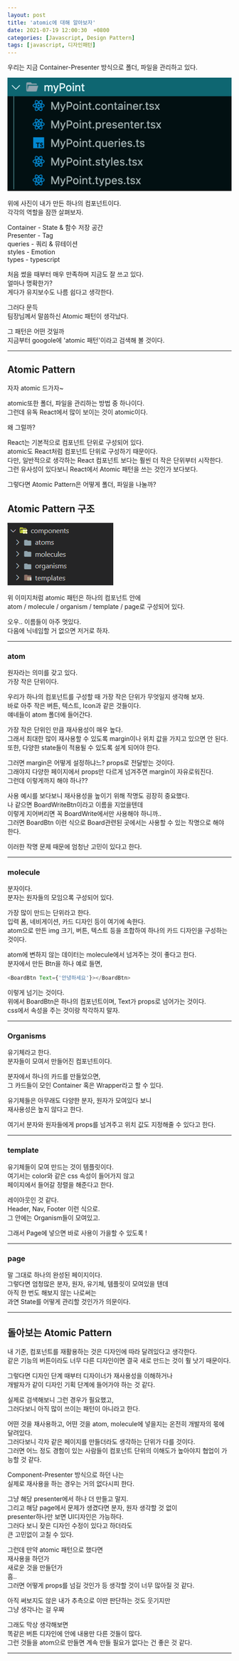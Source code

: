 ```yaml
---
layout: post
title: 'atomic에 대해 알아보자'
date: 2021-07-19 12:00:30  +0800
categories: [Javascript, Design Pattern]
tags: [javascript, 디자인패턴]
---
```


우리는 지금 Container-Presenter 방식으로 폴더, 파일을 관리하고 있다.

![image](/assets/img/sample/atom1.png)

위에 사진이 내가 만든 하나의 컴포넌트이다.  
각각의 역할을 잠깐 살펴보자.

Container - State & 함수 저장 공간  
Presenter - Tag  
queries - 쿼리 & 뮤테이션  
styles - Emotion  
types - typescript

처음 썼을 때부터 매우 만족하며 지금도 잘 쓰고 있다.  
얼마나 명확한가?  
게다가 유지보수도 나름 쉽다고 생각한다.

그러다 문득  
팀장님께서 말씀하신 Atomic 패턴이 생각났다.

그 패턴은 어떤 것일까  
지금부터 googole에 'atomic 패턴'이라고 검색해 볼 것이다.

---

## **Atomic Pattern**

자자 atomic 드가자~

atomic또한 폴더, 파일을 관리하는 방법 중 하나이다.  
그런데 유독 React에서 많이 보이는 것이 atomic이다.

왜 그럴까?

React는 기본적으로 컴포넌트 단위로 구성되어 있다.  
atomic도 React처럼 컴포넌트 단위로 구성하기 때문이다.  
다만, 일반적으로 생각하는 React 컴포넌트 보다는 훨씬 더 작은 단위부터 시작한다.  
그런 유사성이 있다보니 React에서 Atomic 패턴을 쓰는 것인가 보다보다.

그렇다면 Atomic Pattern은 어떻게 폴더, 파일을 나눌까?

## **Atomic Pattern 구조**

![image](/assets/img/sample/atom2.png)

위 이미지처럼 atomic 패턴은 하나의 컴포넌트 안에  
atom / molecule / organism / template / page로 구성되어 있다.

오우.. 이름들이 아주 멋있다.  
다음에 닉네임할 거 없으면 저거로 하자.

---

### atom

원자라는 의미를 갖고 있다.  
가장 작은 단위이다.

우리가 하나의 컴포넌트를 구성할 때 가장 작은 단위가 무엇일지 생각해 보자.  
바로 아주 작은 버튼, 텍스트, Icon과 같은 것들이다.  
얘네들이 atom 폴더에 들어간다.

가장 작은 단위인 만큼 재사용성이 매우 높다.  
그래서 최대한 많이 재사용할 수 있도록 margin이나 위치 값을 가지고 있으면 안 된다.  
또한, 다양한 state들이 적용될 수 있도록 설계 되어야 한다.

그러면 margin은 어떻게 설정하냐느? props로 전달받는 것이다.  
그래야지 다양한 페이지에서 props만 다르게 넘겨주면 margin이 자유로워진다.  
그런데 이렇게까지 해야 하나??

사용 예시를 보다보니 재사용성을 높이기 위해 작명도 굉장히 중요했다.  
나 같으면 BoardWriteBtn이라고 이름을 지었을텐데  
이렇게 지어버리면 꼭 BoardWrite에서만 사용해야 하니까..  
그러면 BoardBtn 이런 식으로 Board관련된 곳에서는 사용할 수 있는 작명으로 해야 한다.

이러한 작명 문제 때문에 엄청난 고민이 있다고 한다.

---

### molecule

분자이다.  
분자는 원자들의 모임으록 구성되어 있다.

가장 많이 만드는 단위라고 한다.  
입력 폼, 네비게이션, 카드 디자인 등이 여기에 속한다.  
atom으로 만든 img 크기, 버튼, 텍스트 등을 조합하여 하나의 카드 디자인을 구성하는 것이다.

atom에 변하지 않는 데이터는 molecule에서 넘겨주는 것이 좋다고 한다.  
분자에서 만든 Btn을 하나 예로 들면,

```js
<BoardBtn Text={'안녕하세요'}></BoardBtn>
```

이렇게 넘기는 것이다.  
위에서 BoardBtn은 하나의 컴포넌트이며, Text가 props로 넘어가는 것이다.  
css에서 속성을 주는 것이랑 착각하지 말자.

---

### Organisms

유기체라고 한다.  
분자들이 모여서 만들어진 컴포넌트이다.

분자에서 하나의 카드를 만들었으면,  
그 카드들이 모인 Container 혹은 Wrapper라고 할 수 있다.

유기체들은 아무래도 다양한 분자, 원자가 모여있다 보니  
재사용성은 높지 않다고 한다.

여기서 분자와 원자들에게 props를 넘겨주고 위치 값도 지정해줄 수 있다고 한다.

---

### template

유기체들이 모여 만드는 것이 템플릿이다.  
여기서는 color와 같은 css 속성이 들어가지 않고  
페이지에서 들어갈 정렬을 해준다고 한다.

레이아웃인 것 같다.  
Header, Nav, Footer 이런 식으로.  
그 안에는 Organism들이 모여있고.

그래서 Page에 넣으면 바로 사용이 가을할 수 있도록 !

---

### page

말 그대로 하나의 완성된 페이지이다.  
그렇다면 엄청많은 분자, 원자, 유기체, 템플릿이 모여있을 텐데  
아직 한 번도 해보지 않는 나로써는  
과연 State를 어떻게 관리할 것인가가 의문이다.

---

## **돌아보는 Atomic Pattern**

내 기준, 컴포넌트를 재활용하는 것은 디자인에 따라 달려있다고 생각한다.  
같은 기능의 버튼이라도 너무 다른 디자인이면 결국 새로 만드는 것이 훨 낫기 때문이다.

그렇다면 디자인 단계 때부터 디자이너가 재사용성을 이해하거나  
개발자가 같이 디자인 기획 단계에 들어가야 하는 것 같다.

실제로 검색해보니 그런 경우가 필요했고,  
그러다보니 아직 많이 쓰이는 패턴이 아니라고 한다.

어떤 것을 재사용하고, 어떤 것을 atom, molecule에 넣을지는 온전히 개발자의 몫에 달려있다.  
그러다보니 각자 같은 페이지를 만들더라도 생각하는 단위가 다를 것이다.  
그러면 어느 정도 경험이 있는 사람들이 컴포넌트 단위의 이해도가 높아야지 협업이 가능할 것 같다.

Component-Presenter 방식으로 하던 나는  
실제로 재사용을 하는 경우는 거의 없다시피 한다.

그냥 해당 presenter에서 하나 더 만들고 말지.  
그리고 해당 page에서 문제가 생겼다면 분자, 원자 생각할 것 없이  
presenter하나만 보면 UI디자인은 가능하다.  
그러다 보니 잦은 디자인 수정이 있다고 하더라도  
큰 고민없이 고칠 수 있다.

그런데 만약 atomic 패턴으로 했다면  
재사용을 하던가  
새로운 것을 만들던가  
흠..  
그러면 어떻게 props를 넘길 것인가 등 생각할 것이 너무 많아질 것 같다.

아직 써보지도 않은 내가 추측으로 이딴 판단하는 것도 웃기지만  
그냥 생각나는 걸 우쨔

그래도 막상 생각해보면  
똑같은 버튼 디자인에 안에 내용만 다른 것들이 많다.  
그런 것들을 atom으로 만들면 계속 만들 필요가 없다는 건 좋은 것 같다.

---

